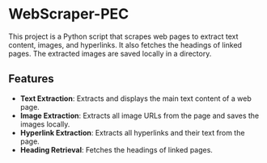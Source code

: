 # WebScraper-PEC 

This project is a Python script that scrapes web pages to extract text content, images, and hyperlinks. It also fetches the headings of linked pages. The extracted images are saved locally in a directory.

## Features

- **Text Extraction**: Extracts and displays the main text content of a web page.
- **Image Extraction**: Extracts all image URLs from the page and saves the images locally.
- **Hyperlink Extraction**: Extracts all hyperlinks and their text from the page.
- **Heading Retrieval**: Fetches the headings of linked pages.

